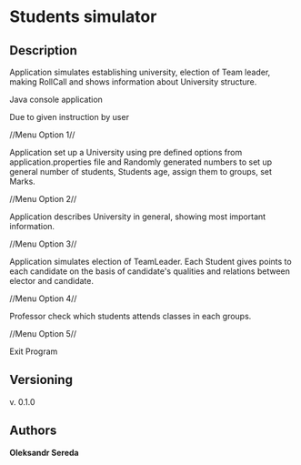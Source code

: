 # Students simulator 

## Description

Application simulates establishing university, election of Team leader, making RollCall and shows
information about University structure.

Java console application

Due to given instruction by user
 
//Menu Option 1//
 
Application set up a University using pre defined options 
from application.properties file and Randomly generated numbers to set up general number of students,
Students age, assign them to groups, set Marks.

//Menu Option 2//

Application describes University in general, showing most important information.

//Menu Option 3//

Application simulates election of TeamLeader. Each Student gives points to each candidate on the basis of candidate's qualities and relations between elector and candidate.

//Menu Option 4//

Professor check which students attends classes in each groups.

//Menu Option 5//

Exit Program


## Versioning

v. 0.1.0

## Authors

**Oleksandr Sereda**

